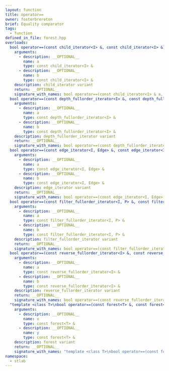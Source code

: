 ```yaml
---
layout: function
title: operator==
owner: fosterbrereton
brief: Equality comparator
tags:
  - function
defined_in_file: forest.hpp
overloads:
  bool operator==(const child_iterator<I> &, const child_iterator<I> &):
    arguments:
      - description: __OPTIONAL__
        name: a
        type: const child_iterator<I> &
      - description: __OPTIONAL__
        name: b
        type: const child_iterator<I> &
    description: child_iterator variant
    return: __OPTIONAL__
    signature_with_names: bool operator==(const child_iterator<I> & a, const child_iterator<I> & b)
  bool operator==(const depth_fullorder_iterator<I> &, const depth_fullorder_iterator<I> &):
    arguments:
      - description: __OPTIONAL__
        name: a
        type: const depth_fullorder_iterator<I> &
      - description: __OPTIONAL__
        name: b
        type: const depth_fullorder_iterator<I> &
    description: depth_fullorder_iterator variant
    return: __OPTIONAL__
    signature_with_names: bool operator==(const depth_fullorder_iterator<I> & a, const depth_fullorder_iterator<I> & b)
  bool operator==(const edge_iterator<I, Edge> &, const edge_iterator<I, Edge> &):
    arguments:
      - description: __OPTIONAL__
        name: a
        type: const edge_iterator<I, Edge> &
      - description: __OPTIONAL__
        name: b
        type: const edge_iterator<I, Edge> &
    description: edge_iterator variant
    return: __OPTIONAL__
    signature_with_names: bool operator==(const edge_iterator<I, Edge> & a, const edge_iterator<I, Edge> & b)
  bool operator==(const filter_fullorder_iterator<I, P> &, const filter_fullorder_iterator<I, P> &):
    arguments:
      - description: __OPTIONAL__
        name: a
        type: const filter_fullorder_iterator<I, P> &
      - description: __OPTIONAL__
        name: b
        type: const filter_fullorder_iterator<I, P> &
    description: filter_fullorder_iterator variant
    return: __OPTIONAL__
    signature_with_names: bool operator==(const filter_fullorder_iterator<I, P> & a, const filter_fullorder_iterator<I, P> & b)
  bool operator==(const reverse_fullorder_iterator<I> &, const reverse_fullorder_iterator<I> &):
    arguments:
      - description: __OPTIONAL__
        name: a
        type: const reverse_fullorder_iterator<I> &
      - description: __OPTIONAL__
        name: b
        type: const reverse_fullorder_iterator<I> &
    description: reverse_fullorder_iterator variant
    return: __OPTIONAL__
    signature_with_names: bool operator==(const reverse_fullorder_iterator<I> & a, const reverse_fullorder_iterator<I> & b)
  "template <class T>\nbool operator==(const forest<T> &, const forest<T> &)":
    arguments:
      - description: __OPTIONAL__
        name: x
        type: const forest<T> &
      - description: __OPTIONAL__
        name: y
        type: const forest<T> &
    description: forest variant
    return: __OPTIONAL__
    signature_with_names: "template <class T>\nbool operator==(const forest<T> & x, const forest<T> & y)"
namespace:
  - stlab
---
```

